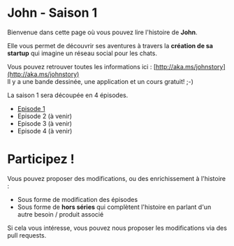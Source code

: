 John - Saison 1
=======

Bienvenue dans cette page où vous pouvez lire l'histoire de **John**.<br />

Elle vous permet de découvrir ses aventures à travers la **création de sa startup** qui imagine un réseau social pour les chats.

Vous pouvez retrouver toutes les informations ici : [http://aka.ms/johnstory](http://aka.ms/johnstory)<br />
Il y a une bande dessinée, une application et un cours gratuit! ;-)

La saison 1 sera découpée en 4 épisodes.<br />

- [Episode 1](https://github.com/JohnStory/saison1/blob/master/S01E01/episode1.md)
- Episode 2 (à venir)
- Episode 3 (à venir)
- Episode 4 (à venir) 

# Participez !
Vous pouvez proposer des modifications, ou des enrichissement à l'histoire :
- Sous forme de modification des épisodes
- Sous forme de **hors séries** qui complètent l'histoire en parlant d'un autre besoin / produit associé

Si cela vous intéresse, vous pouvez nous proposer les modifications via des pull requests.





